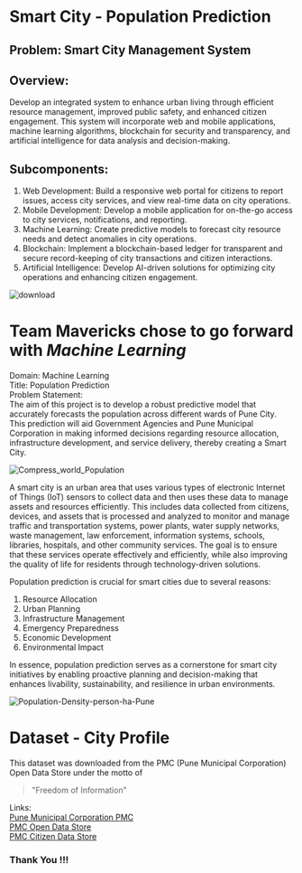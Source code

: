 # Smart City - Population Prediction
## Problem: Smart City Management System
## Overview:
Develop an integrated system to enhance urban living through efficient resource management, improved public safety, and enhanced citizen engagement. This system will incorporate web and mobile applications, machine learning algorithms, blockchain for security and transparency, and artificial intelligence for data analysis and decision-making.
## Subcomponents:
1. Web Development: Build a responsive web portal for citizens to report issues, access city services, and view real-time data on city operations.
2. Mobile Development: Develop a mobile application for on-the-go access to city services, notifications, and reporting.
3. Machine Learning: Create predictive models to forecast city resource needs and detect anomalies in city operations.
4. Blockchain: Implement a blockchain-based ledger for transparent and secure record-keeping of city transactions and citizen interactions.
5. Artificial Intelligence: Develop AI-driven solutions for optimizing city operations and enhancing citizen engagement.

![download](https://github.com/tabishaliansari/Prasunethon-Mavericks/assets/141923176/aef7172a-5f8f-4913-b8c5-4fbc219612aa)

# Team Mavericks chose to go forward with _Machine Learning_  
Domain: Machine Learning  
Title: Population Prediction  
Problem Statement:  
The aim of this project is to develop a robust predictive model that accurately forecasts the population across different wards of Pune City. This prediction will aid Government Agencies and Pune Municipal Corporation in making informed decisions regarding resource allocation, infrastructure development, and service delivery, thereby creating a Smart City.  

![Compress_world_Population](https://github.com/tabishaliansari/Prasunethon-Mavericks/assets/141923176/a4a40b1d-2607-44ea-8399-32f46fbbb173)


A smart city is an urban area that uses various types of electronic Internet of Things (IoT) sensors to collect data and then uses these data to manage assets and resources efficiently. This includes data collected from citizens, devices, and assets that is processed and analyzed to monitor and manage traffic and transportation systems, power plants, water supply networks, waste management, law enforcement, information systems, schools, libraries, hospitals, and other community services. The goal is to ensure that these services operate effectively and efficiently, while also improving the quality of life for residents through technology-driven solutions.  

Population prediction is crucial for smart cities due to several reasons:
1. Resource Allocation
2. Urban Planning
3. Infrastructure Management
4. Emergency Preparedness
5. Economic Development
6. Environmental Impact

In essence, population prediction serves as a cornerstone for smart city initiatives by enabling proactive planning and decision-making that enhances livability, sustainability, and resilience in urban environments.  

![Population-Density-person-ha-Pune](https://github.com/tabishaliansari/Prasunethon-Mavericks/assets/141923176/82bf330d-9650-452c-9a6f-66e56cbcdb36)

# Dataset - City Profile
This dataset was downloaded from the PMC (Pune Municipal Corporation) Open Data Store under the motto of
> "Freedom of Information"

Links:  
[Pune Municipal Corporation PMC](https://pmc.gov.in/)  
[PMC Open Data Store](http://opendata.punecorporation.org/Citizen/User/Index)  
[PMC Citizen Data Store](http://opendata.punecorporation.org/Citizen/CitizenDatasets/Index)  

### Thank You !!!

